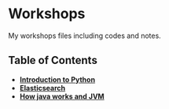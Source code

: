 # Workshops
My workshops files including codes and notes.

## Table of Contents
- [**Introduction to Python**]()
- [**Elasticsearch**]()
- [**How java works and JVM**]()